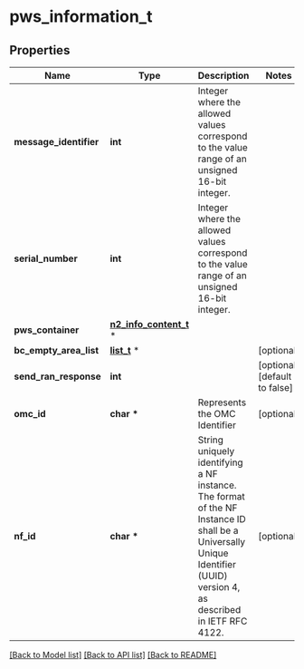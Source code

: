 # pws_information_t

## Properties
Name | Type | Description | Notes
------------ | ------------- | ------------- | -------------
**message_identifier** | **int** | Integer where the allowed values correspond to the value range of an unsigned 16-bit integer.  | 
**serial_number** | **int** | Integer where the allowed values correspond to the value range of an unsigned 16-bit integer.  | 
**pws_container** | [**n2_info_content_t**](n2_info_content.md) \* |  | 
**bc_empty_area_list** | [**list_t**](global_ran_node_id.md) \* |  | [optional] 
**send_ran_response** | **int** |  | [optional] [default to false]
**omc_id** | **char \*** | Represents the OMC Identifier | [optional] 
**nf_id** | **char \*** | String uniquely identifying a NF instance. The format of the NF Instance ID shall be a  Universally Unique Identifier (UUID) version 4, as described in IETF RFC 4122.   | [optional] 

[[Back to Model list]](../README.md#documentation-for-models) [[Back to API list]](../README.md#documentation-for-api-endpoints) [[Back to README]](../README.md)


